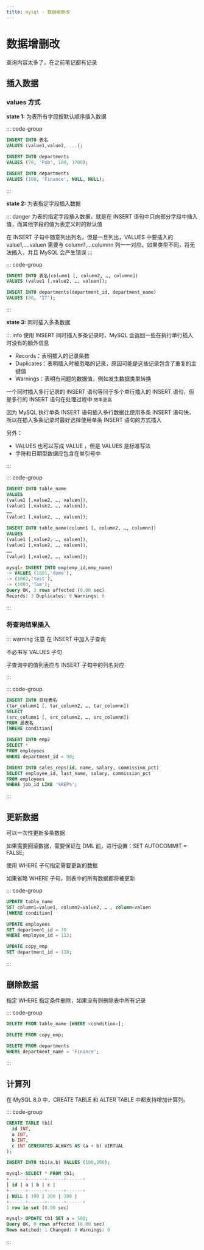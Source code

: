 ```yaml
---
title: mysql - 数据增删改
---
```


# 数据增删改

查询内容太多了，在之前笔记都有记录

## 插入数据

### values 方式

**state 1:** 为表所有字段按默认顺序插入数据

::: code-group

```sql [语法]
INSERT INTO 表名
VALUES (value1,value2,....);
```

```sql [exam 1]
INSERT INTO departments
VALUES (70, 'Pub', 100, 1700);
```

```sql [exam 2]
INSERT INTO departments
VALUES (100, 'Finance', NULL, NULL);
```

:::

**state 2:** 为表指定字段插入数据

::: danger
为表的指定字段插入数据，就是在 INSERT 语句中只向部分字段中插入值，而其他字段的值为表定义时的默认值

在 INSERT 子句中随意列出列名，但是一旦列出，VALUES 中要插入的 value1,....valuen 需要与 column1,...columnn 列一一对应。如果类型不同，将无法插入，并且 MySQL 会产生错误
:::

::: code-group

```sql [语法]
INSERT INTO 表名(column1 [, column2, …, columnn])
VALUES (value1 [,value2, …, valuen]);
```

```sql [exam 1]
INSERT INTO departments(department_id, department_name)
VALUES (80, 'IT');
```

:::

**state 3:** 同时插入多条数据

::: info
使用 INSERT 同时插入多条记录时，MySQL 会返回一些在执行单行插入时没有的额外信息

- Records：表明插入的记录条数
- Duplicates：表明插入时被忽略的记录，原因可能是这些记录包含了重复的主键值
- Warnings：表明有问题的数据值，例如发生数据类型转换

一个同时插入多行记录的 INSERT 语句等同于多个单行插入的 INSERT 语句，但是多行的 INSERT 语句在处理过程中 `效率更高`

因为 MySQL 执行单条 INSERT 语句插入多行数据比使用多条 INSERT 语句快，所以在插入多条记录时最好选择使用单条 INSERT 语句的方式插入

另外：

- VALUES 也可以写成 VALUE ，但是 VALUES 是标准写法
- 字符和日期型数据应包含在单引号中

:::

::: code-group

```sql [语法]
INSERT INTO table_name
VALUES
(value1 [,value2, …, valuen]),
(value1 [,value2, …, valuen]),
……
(value1 [,value2, …, valuen]);
```

```sql [语法：指定插入]
INSERT INTO table_name(column1 [, column2, …, columnn])
VALUES
(value1 [,value2, …, valuen]),
(value1 [,value2, …, valuen]),
……
(value1 [,value2, …, valuen]);
```

```sql [exam]
mysql> INSERT INTO emp(emp_id,emp_name)
-> VALUES (1001,'demo'),
-> (1002,'test'),
-> (1003,'Tom');
Query OK, 3 rows affected (0.00 sec)
Records: 3 Duplicates: 0 Warnings: 0
```

:::

### 将查询结果插入

::: warning 注意
在 INSERT 中加入子查询

不必书写 VALUES 子句

子查询中的值列表应与 INSERT 子句中的列名对应

:::

::: code-group

```sql [语法]
INSERT INTO 目标表名
(tar_column1 [, tar_column2, …, tar_columnn])
SELECT
(src_column1 [, src_column2, …, src_columnn])
FROM 源表名
[WHERE condition]
```

```sql [exam 1]
INSERT INTO emp2
SELECT *
FROM employees
WHERE department_id = 90;
```

```sql [exam 2]
INSERT INTO sales_reps(id, name, salary, commission_pct)
SELECT employee_id, last_name, salary, commission_pct
FROM employees
WHERE job_id LIKE '%REP%';
```

:::

## 更新数据

可以一次性更新多条数据

如果需要回滚数据，需要保证在 DML 前，进行设置：SET AUTOCOMMIT = FALSE;

使用 WHERE 子句指定需要更新的数据

如果省略 WHERE 子句，则表中的所有数据都将被更新

::: code-group

```sql [语法]
UPDATE table_name
SET column1=value1, column2=value2, … , column=valuen
[WHERE condition]
```

```sql [有 WHERE]
UPDATE employees
SET department_id = 70
WHERE employee_id = 113;
```

```sql [没有 WHERE]
UPDATE copy_emp
SET department_id = 110;
```

:::

## 删除数据

指定 WHERE 指定条件删除，如果没有则删除表中所有记录

::: code-group

```sql [语法]
DELETE FROM table_name [WHERE <condition>];
```

```sql [删除所有]
DELETE FROM copy_emp;
```

```sql [删除指定]
DELETE FROM departments
WHERE department_name = 'Finance';
```

:::

## 计算列

在 MySQL 8.0 中，CREATE TABLE 和 ALTER TABLE 中都支持增加计算列。

::: code-group

```sql [创建表]
CREATE TABLE tb1(
  id INT,
  a INT,
  b INT,
  c INT GENERATED ALWAYS AS (a + b) VIRTUAL
);
```

```sql [插入数据]
INSERT INTO tb1(a,b) VALUES (100,200);
```

```sql [查询]
mysql> SELECT * FROM tb1;
+------+------+------+------+
| id | a | b | c |
+------+------+------+------+
| NULL | 100 | 200 | 300 |
+------+------+------+------+
1 row in set (0.00 sec)
```

```sql [更新数据]
mysql> UPDATE tb1 SET a = 500;
Query OK, 0 rows affected (0.00 sec)
Rows matched: 1 Changed: 0 Warnings: 0
```

:::
